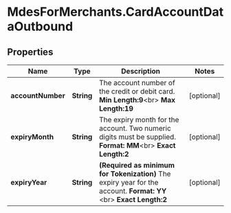 # MdesForMerchants.CardAccountDataOutbound

## Properties

Name | Type | Description | Notes
------------ | ------------- | ------------- | -------------
**accountNumber** | **String** |  The account number of the credit or debit card.   __Min Length:9__&lt;br&gt;  __Max Length:19__  | [optional] 
**expiryMonth** | **String** |   The expiry month for the account. Two numeric digits must be supplied.   __Format: MM__&lt;br&gt; __Exact Length:2__  | [optional] 
**expiryYear** | **String** | __(Required as minimum for Tokenization)__  The expiry year for the account. __Format: YY__ &lt;br&gt; __Exact Length:2__  | [optional] 



